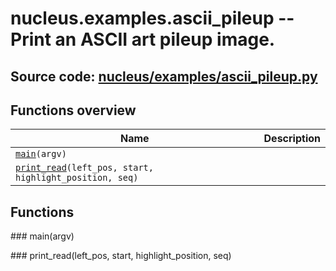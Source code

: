 # nucleus.examples.ascii_pileup -- Print an ASCII art pileup image.
**Source code:** [nucleus/examples/ascii_pileup.py](https://github.com/google/nucleus/tree/master/nucleus/examples/ascii_pileup.py)
---


## Functions overview
Name | Description
-----|------------
[`main`](#main)`(argv)` | 
[`print_read`](#print_read)`(left_pos, start, highlight_position, seq)` | 

## Functions
###<a name="<_ast.FunctionDef object at 0x55f78d0f1c50>"></a> main(argv)


###<a name="<_ast.FunctionDef object at 0x55f78d0d6dd0>"></a> print_read(left_pos, start, highlight_position, seq)



